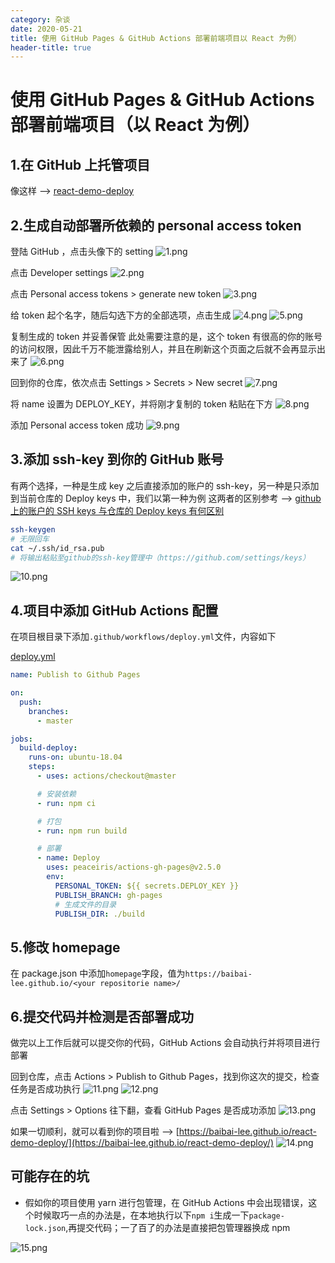 ```yaml
---
category: 杂谈
date: 2020-05-21
title: 使用 GitHub Pages & GitHub Actions 部署前端项目以 React 为例）
header-title: true
---
```


# 使用 GitHub Pages & GitHub Actions 部署前端项目（以 React 为例）

## 1.在 GitHub 上托管项目

像这样 --> [react-demo-deploy](https://github.com/baibai-lee/react-demo-deploy)

## 2.生成自动部署所依赖的 personal access token

登陆 GitHub ，点击头像下的 setting
![1.png](https://pics.leezx.cn/using-github-pages%26actions-to-deploy-projects/1.png)

点击 Developer settings
![2.png](https://pics.leezx.cn/using-github-pages%26actions-to-deploy-projects/2.png)

点击 Personal access tokens > generate new token
![3.png](https://pics.leezx.cn/using-github-pages%26actions-to-deploy-projects/3.png)

给 token 起个名字，随后勾选下方的全部选项，点击生成
![4.png](https://pics.leezx.cn/using-github-pages%26actions-to-deploy-projects/4.png)
![5.png](https://pics.leezx.cn/using-github-pages%26actions-to-deploy-projects/5.png)

复制生成的 token 并妥善保管
此处需要注意的是，这个 token 有很高的你的账号的访问权限，因此千万不能泄露给别人，并且在刷新这个页面之后就不会再显示出来了
![6.png](https://pics.leezx.cn/using-github-pages%26actions-to-deploy-projects/6.png)

回到你的仓库，依次点击 Settings > Secrets > New secret
![7.png](https://pics.leezx.cn/using-github-pages%26actions-to-deploy-projects/7.png)

将 name 设置为 DEPLOY_KEY，并将刚才复制的 token 粘贴在下方
![8.png](https://pics.leezx.cn/using-github-pages%26actions-to-deploy-projects/8.png)

添加 Personal access token 成功
![9.png](https://pics.leezx.cn/using-github-pages%26actions-to-deploy-projects/9.png)

## 3.添加 ssh-key 到你的 GitHub 账号

有两个选择，一种是生成 key 之后直接添加的账户的 ssh-key，另一种是只添加到当前仓库的 Deploy keys 中，我们以第一种为例
这两者的区别参考 --> [github 上的账户的 SSH keys 与仓库的 Deploy keys 有何区别](https://segmentfault.com/q/1010000007356879)

```bash
ssh-keygen
# 无限回车
cat ~/.ssh/id_rsa.pub
# 将输出粘贴至github的ssh-key管理中（https://github.com/settings/keys）
```

![10.png](https://pics.leezx.cn/using-github-pages%26actions-to-deploy-projects/10.png)

## 4.项目中添加 GitHub Actions 配置

在项目根目录下添加`.github/workflows/deploy.yml`文件，内容如下

[deploy.yml](https://github.com/baibai-lee/react-demo-deploy/blob/master/.github/workflows/deploy.yml)

```yml
name: Publish to Github Pages

on:
  push:
    branches:
      - master

jobs:
  build-deploy:
    runs-on: ubuntu-18.04
    steps:
      - uses: actions/checkout@master

      # 安装依赖
      - run: npm ci

      # 打包
      - run: npm run build

      # 部署
      - name: Deploy
        uses: peaceiris/actions-gh-pages@v2.5.0
        env:
          PERSONAL_TOKEN: ${{ secrets.DEPLOY_KEY }}
          PUBLISH_BRANCH: gh-pages
          # 生成文件的目录
          PUBLISH_DIR: ./build
```

## 5.修改 homepage

在 package.json 中添加`homepage`字段，值为`https://baibai-lee.github.io/<your repositorie name>/`

## 6.提交代码并检测是否部署成功

做完以上工作后就可以提交你的代码，GitHub Actions 会自动执行并将项目进行部署

回到仓库，点击 Actions > Publish to Github Pages，找到你这次的提交，检查任务是否成功执行
![11.png](https://pics.leezx.cn/using-github-pages%26actions-to-deploy-projects/11.png)
![12.png](https://pics.leezx.cn/using-github-pages%26actions-to-deploy-projects/12.png)

点击 Settings > Options 往下翻，查看 GitHub Pages 是否成功添加
![13.png](https://pics.leezx.cn/using-github-pages%26actions-to-deploy-projects/13.png)

如果一切顺利，就可以看到你的项目啦 --> [https://baibai-lee.github.io/react-demo-deploy/](https://baibai-lee.github.io/react-demo-deploy/)
![14.png](https://pics.leezx.cn/using-github-pages%26actions-to-deploy-projects/14.png)

## 可能存在的坑

- 假如你的项目使用 yarn 进行包管理，在 GitHub Actions 中会出现错误，这个时候取巧一点的办法是，在本地执行以下`npm i`生成一下`package-lock.json`,再提交代码；一了百了的办法是直接把包管理器换成 npm

![15.png](https://pics.leezx.cn/using-github-pages%26actions-to-deploy-projects/15.png)
